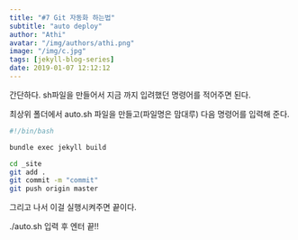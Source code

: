 ```yaml
---
title: "#7 Git 자동화 하는법"
subtitle: "auto deploy"
author: "Athi"
avatar: "/img/authors/athi.png"
image: "/img/c.jpg"
tags: [jekyll-blog-series]
date: 2019-01-07 12:12:12
---
```


간단하다. sh파일을 만들어서 지금 까지 입려했던 명령어를 적어주면 된다.

최상위 폴더에서 auto.sh 파일을 만들고(파일명은 맘대루) 다음 명령어를 입력해 준다.

```bash
#!/bin/bash

bundle exec jekyll build

cd _site
git add .
git commit -m "commit"
git push origin master
```

그리고 나서 이걸 실행시켜주면 끝이다.

./auto.sh 입력 후 엔터 끝!!
